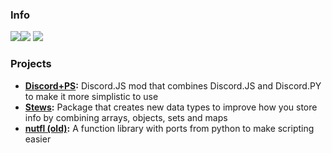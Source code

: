 ### Info
<img src="https://github-profile-summary-cards.vercel.app/api/cards/profile-details?username=nuttmegg&theme=github_dark"><img src="https://github-readme-stats.vercel.app/api/top-langs/?username=nuttmegg&theme=github_dark">
<img src="https://github-readme-activity-graph.cyclic.app/graph?username=nuttmegg&theme=github-compact">

### Projects
- **[Discord+PS](https://github.com/nuttmegg/discordpps):** Discord.JS mod that combines Discord.JS and Discord.PY to make it more simplistic to use
- **[Stews](https://github.com/nuttmegg/stew):** Package that creates new data types to improve how you store info by combining arrays, objects, sets and maps
- **[nutfl (old)](https://github.com/nuttmegg/nutfl):** A function library with ports from python to make scripting easier
